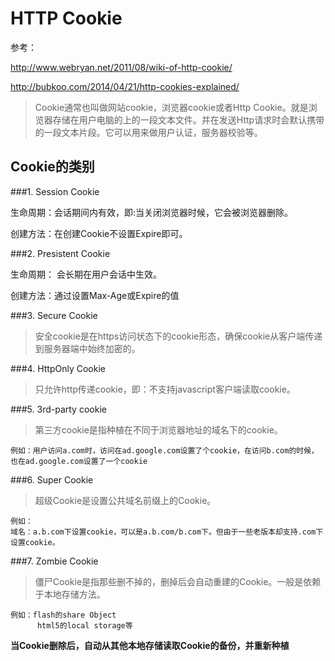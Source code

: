 # HTTP Cookie

参考：

<http://www.webryan.net/2011/08/wiki-of-http-cookie/>

<http://bubkoo.com/2014/04/21/http-cookies-explained/>

> Cookie通常也叫做网站cookie，浏览器cookie或者Http Cookie。就是浏览器存储在用户电脑的上的一段文本文件。并在发送Http请求时会默认携带的一段文本片段。它可以用来做用户认证，服务器校验等。

## Cookie的类别

###1. Session Cookie

生命周期：会话期间内有效，即:当关闭浏览器时候，它会被浏览器删除。

创建方法：在创建Cookie不设置Expire即可。

###2. Presistent Cookie

生命周期： 会长期在用户会话中生效。

创建方法：通过设置Max-Age或Expire的值

###3. Secure Cookie 
> 安全cookie是在https访问状态下的cookie形态，确保cookie从客户端传递到服务器端中始终加密的。

###4. HttpOnly Cookie
> 只允许http传递cookie，即：不支持javascript客户端读取cookie。

###5. 3rd-party cookie
> 第三方cookie是指种植在不同于浏览器地址的域名下的cookie。

	例如：用户访问a.com时，访问在ad.google.com设置了个cookie，在访问b.com的时候，也在ad.google.com设置了一个cookie

###6. Super Cookie
> 超级Cookie是设置公共域名前缀上的Cookie。

	例如：
	域名：a.b.com下设置cookie，可以是a.b.com/b.com下。但由于一些老版本却支持.com下设置cookie。

###7. Zombie Cookie
> 僵尸Cookie是指那些删不掉的，删掉后会自动重建的Cookie。一般是依赖于本地存储方法。

	例如：flash的share Object
		  html5的local storage等

**当Cookie删除后，自动从其他本地存储读取Cookie的备份，并重新种植**









